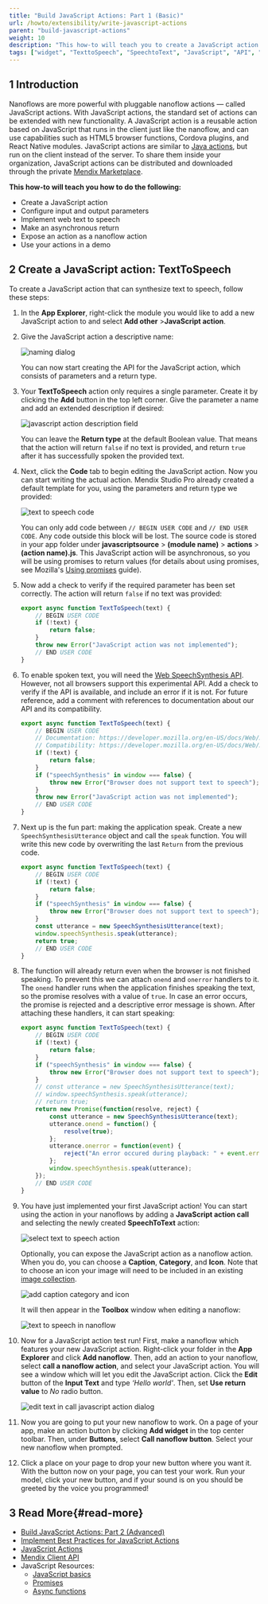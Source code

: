 ```yaml
---
title: "Build JavaScript Actions: Part 1 (Basic)"
url: /howto/extensibility/write-javascript-actions
parent: "build-javascript-actions"
weight: 10
description: "This how-to will teach you to create a JavaScript action."
tags: ["widget", "TexttoSpeech", "SpeechtoText", "JavaScript", "API", "JavaScript-API"]
---
```


## 1 Introduction

Nanoflows are more powerful with pluggable nanoflow actions — called JavaScript actions. With JavaScript actions, the standard set of actions can be extended with new functionality. A JavaScript action is a reusable action based on JavaScript that runs in the client just like the nanoflow, and can use capabilities such as HTML5 browser functions, Cordova plugins, and React Native modules. JavaScript actions are similar to [Java actions](/refguide/java-actions), but run on the client instead of the server. To share them inside your organization, JavaScript actions can be distributed and downloaded through the private [Mendix Marketplace](https://marketplace.mendix.com/).

**This how-to will teach you how to do the following:**

* Create a JavaScript action
* Configure input and output parameters
* Implement web text to speech
* Make an asynchronous return
* Expose an action as a nanoflow action
* Use your actions in a demo

## 2 Create a JavaScript action: TextToSpeech

To create a JavaScript action that can synthesize text to speech, follow these steps:

1.  In the **App Explorer**, right-click the module you would like to add a new JavaScript action to and select **Add other** >**JavaScript action**.

2.  Give the JavaScript action a descriptive name:

	![naming dialog](/attachments/howto/extensibility/build-javascript-actions/write-javascript-actions/descriptivename.png)

	You can now start creating the API for the JavaScript action, which consists of parameters and a return type.

3.  Your **TextToSpeech** action only requires a single parameter. Create it by clicking the **Add** button in the top left corner. Give the parameter a name and add an extended description if desired:

	![javascript action description field](/attachments/howto/extensibility/build-javascript-actions/write-javascript-actions/jsactiondescription.png)

	You can leave the **Return type** at the default Boolean value. That means that the action will return `false` if no text is provided, and return `true` after it has successfully spoken the provided text.
  
4.  Next, click the **Code** tab to begin editing the JavaScript action. Now you can start writing the actual action. Mendix Studio Pro already created a default template for you, using the parameters and return type we provided:

	![text to speech code](/attachments/howto/extensibility/build-javascript-actions/write-javascript-actions/code.png)

	You can only add code between `// BEGIN USER CODE` and `// END USER CODE`. Any code outside this block will be lost. The source code is stored in your app folder under **javascriptsource** > **(module name)** > **actions** > **(action name).js**. This JavaScript action will be asynchronous, so you will be using promises to return values (for details about using promises, see Mozilla's [Using promises](https://developer.mozilla.org/en-US/docs/Web/JavaScript/Guide/Using_promises) guide). 

5. Now add a check to verify if the required parameter has been set correctly. The action will return `false` if no text was provided:

	```javascript
	export async function TextToSpeech(text) {
		// BEGIN USER CODE
		if (!text) {
			return false;
		}
		throw new Error("JavaScript action was not implemented");
		// END USER CODE
	}
	```

6. To enable spoken text, you will need the [Web SpeechSynthesis API](https://developer.mozilla.org/en-US/docs/Web/API/SpeechSynthesis). However, not all browsers support this experimental API. Add a check to verify if the API is available, and include an error if it is not. For future reference, add a comment with references to documentation about our API and its compatibility.

	```javascript
	export async function TextToSpeech(text) {
		// BEGIN USER CODE
		// Documentation: https://developer.mozilla.org/en-US/docs/Web/API/SpeechSynthesis
		// Compatibility: https://developer.mozilla.org/en-US/docs/Web/API/SpeechSynthesis#Browser_compatibility
		if (!text) {
			return false;
		}
		if ("speechSynthesis" in window === false) {
			throw new Error("Browser does not support text to speech");
		}
		throw new Error("JavaScript action was not implemented");
		// END USER CODE
	}
	```

7. Next up is the fun part: making the application speak. Create a new `SpeechSynthesisUtterance` object and call the `speak` function. You will write this new code by overwriting the last `Return` from the previous code.

	```javascript
	export async function TextToSpeech(text) {
		// BEGIN USER CODE
		if (!text) {
			return false;
		}
		if ("speechSynthesis" in window === false) {
			throw new Error("Browser does not support text to speech");
		}
		const utterance = new SpeechSynthesisUtterance(text);
		window.speechSynthesis.speak(utterance);
		return true;
		// END USER CODE
	}
	```

8. The function will already return even when the browser is not finished speaking. To prevent this we can attach `onend` and `onerror` handlers to it. The `onend` handler runs when the application finishes speaking the text, so the promise resolves with a value of `true`. In case an error occurs, the promise is rejected and a descriptive error message is shown. After attaching these handlers, it can start speaking:

	```javascript
	export async function TextToSpeech(text) {
		// BEGIN USER CODE
		if (!text) {
			return false;
		}
		if ("speechSynthesis" in window === false) {
			throw new Error("Browser does not support text to speech");
		}
		// const utterance = new SpeechSynthesisUtterance(text);
		// window.speechSynthesis.speak(utterance);
		// return true;
		return new Promise(function(resolve, reject) {
			const utterance = new SpeechSynthesisUtterance(text);
			utterance.onend = function() {
				resolve(true);
			};
			utterance.onerror = function(event) {
				reject("An error occured during playback: " + event.error);
			};
			window.speechSynthesis.speak(utterance);
		});
		// END USER CODE
	}
	```

9. You have just implemented your first JavaScript action! You can start using the action in your nanoflows by adding a **JavaScript action call** and selecting the newly created **SpeechToText** action: 

	![select text to speech action](/attachments/howto/extensibility/build-javascript-actions/write-javascript-actions/selectjsactioncalldetail.png)
	
	Optionally, you can expose the JavaScript action as a nanoflow action. When you do, you can choose a **Caption**, **Category**, and **Icon**. Note that to choose an icon your image will need to be included in an existing [image collection](/refguide/image-collection). 
	
	![add caption category and icon](/attachments/howto/extensibility/build-javascript-actions/write-javascript-actions/exposeasnanoflow.png)
	
	It will then appear in the **Toolbox** window when editing a nanoflow: 
	
	![text to speech in nanoflow](/attachments/howto/extensibility/build-javascript-actions/write-javascript-actions/iconintoolbox.png)

10. Now for a JavaScript action test run! First, make a nanoflow which features your new JavaScript action. Right-click your folder in the **App Explorer** and click **Add nanoflow**. Then, add an action to your nanoflow, select **call a nanoflow action**, and select your JavaScript action. You will see a window which will let you edit the JavaScript action. Click the **Edit** button of the **Input Text** and type *‘Hello world'*. Then, set **Use return value** to *No* radio button.

	![edit text in call javascript action dialog](/attachments/howto/extensibility/build-javascript-actions/write-javascript-actions/calljsactionnanoflow.png)

11. Now you are going to put your new nanoflow to work. On a page of your app, make an action button by clicking **Add widget** in the top center toolbar. Then, under **Buttons**, select **Call nanoflow button**. Select your new nanoflow when prompted. 

12. Click a place on your page to drop your new button where you want it. With the button now on your page, you can test your work. Run your model, click your new button, and if your sound is on you should be greeted by the voice you programmed! 

## 3 Read More{#read-more}

* [Build JavaScript Actions: Part 2 (Advanced)](write-javascript-github)
* [Implement Best Practices for JavaScript Actions](best-practices-javascript-actions)
* [JavaScript Actions](/refguide/javascript-actions)
* [Mendix Client API](https://apidocs.rnd.mendix.com/8/client/index.html) 
* JavaScript Resources:
	* [JavaScript basics](https://developer.mozilla.org/en-US/docs/Learn/Getting_started_with_the_web/JavaScript_basics)
	* [Promises](https://developer.mozilla.org/en-US/docs/Web/JavaScript/Reference/Global_Objects/Promise)
	* [Async functions](https://developer.mozilla.org/en-US/docs/Learn/JavaScript/Asynchronous/Async_await)